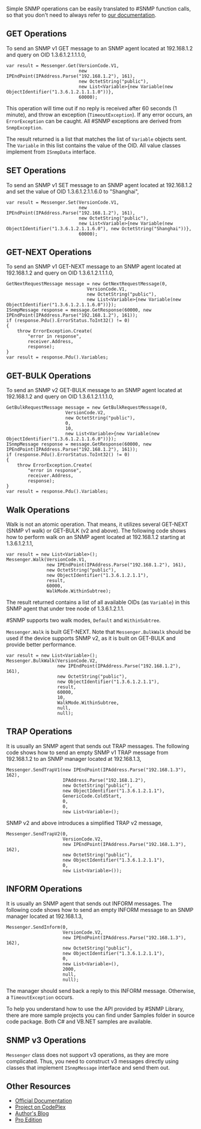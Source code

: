 Simple SNMP operations can be easily translated to #SNMP function calls, so that you don't need to always refer to [our documentation](http://help.sharpsnmp.com).

## GET Operations
To send an SNMP v1 GET message to an SNMP agent located at 192.168.1.2 and query on OID 1.3.6.1.2.1.1.1.0,

```
var result = Messenger.Get(VersionCode.V1, 
                           new IPEndPoint(IPAddress.Parse("192.168.1.2"), 161), 
                           new OctetString("public"),
                           new List<Variable>{new Variable(new ObjectIdentifier("1.3.6.1.2.1.1.1.0"))},
                           60000);
```

This operation will time out if no reply is received after 60 seconds (1 minute), and throw an exception (`TimeoutException`). If any error occurs, an `ErrorException` can be caught. All #SNMP exceptions are derived from `SnmpException`. 

The result returned is a list that matches the list of `Variable` objects sent. The `Variable` in this list contains the value of the OID. All value classes implement from `ISnmpData` interface.

## SET Operations
To send an SNMP v1 SET message to an SNMP agent located at 192.168.1.2 and set the value of OID 1.3.6.1.2.1.1.6.0 to "Shanghai",

```
var result = Messenger.Set(VersionCode.V1, 
                           new IPEndPoint(IPAddress.Parse("192.168.1.2"), 161), 
                           new OctetString("public"),
                           new List<Variable>{new Variable(new ObjectIdentifier("1.3.6.1.2.1.1.6.0"), new OctetString("Shanghai"))},
                           60000);
```

## GET-NEXT Operations

To send an SNMP v1 GET-NEXT message to an SNMP agent located at 192.168.1.2 and query on OID 1.3.6.1.2.1.1.1.0,

```
GetNextRequestMessage message = new GetNextRequestMessage(0,
                              VersionCode.V1,
                              new OctetString("public"),
                              new List<Variable>{new Variable(new ObjectIdentifier("1.3.6.1.2.1.1.6.0"))});
ISnmpMessage response = message.GetResponse(60000, new IPEndPoint(IPAddress.Parse("192.168.1.2"), 161));
if (response.Pdu().ErrorStatus.ToInt32() != 0) 
{
    throw ErrorException.Create(
        "error in response",
        receiver.Address,
        response);
}
var result = response.Pdu().Variables;
```

## GET-BULK Operations

To send an SNMP v2 GET-BULK message to an SNMP agent located at 192.168.1.2 and query on OID 1.3.6.1.2.1.1.1.0,

```
GetBulkRequestMessage message = new GetBulkRequestMessage(0,
                      VersionCode.V2,
                      new OctetString("public"),
                      0,
                      10,
                      new List<Variable>{new Variable(new ObjectIdentifier("1.3.6.1.2.1.1.6.0"))});
ISnmpMessage response = message.GetResponse(60000, new IPEndPoint(IPAddress.Parse("192.168.1.2"), 161));
if (response.Pdu().ErrorStatus.ToInt32() != 0)
{
    throw ErrorException.Create(
        "error in response",
        receiver.Address,
        response);
}
var result = response.Pdu().Variables;
```

## Walk Operations

Walk is not an atomic operation. That means, it utilizes several GET-NEXT (SNMP v1 walk) or GET-BULK (v2 and above). The following code shows how to perform walk on an SNMP agent located at 192.168.1.2 starting at 1.3.6.1.2.1.1,

```
var result = new List<Variable>();
Messenger.Walk(VersionCode.V1, 
               new IPEndPoint(IPAddress.Parse("192.168.1.2"), 161), 
               new OctetString("public"), 
               new ObjectIdentifier("1.3.6.1.2.1.1"), 
               result, 
               60000, 
               WalkMode.WithinSubtree);
```

The result returned contains a list of all available OIDs (as `Variable`) in this SNMP agent that under tree node of 1.3.6.1.2.1.1.

\#SNMP supports two walk modes, `Default` and `WithinSubtree`.

`Messenger.Walk` is built GET-NEXT. Note that `Messenger.BulkWalk` should be used if the device supports SNMP v2, as it is built on GET-BULK and provide better performance.

```
var result = new List<Variable>();
Messenger.BulkWalk(VersionCode.V2, 
                   new IPEndPoint(IPAddress.Parse("192.168.1.2"), 161), 
                   new OctetString("public"), 
                   new ObjectIdentifier("1.3.6.1.2.1.1"), 
                   result, 
                   60000, 
                   10, 
                   WalkMode.WithinSubtree, 
                   null, 
                   null);
```

## TRAP Operations
It is usually an SNMP agent that sends out TRAP messages. The following code shows how to send an empty SNMP v1 TRAP message from 192.168.1.2 to an SNMP manager located at 192.168.1.3,

```
Messenger.SendTrapV1(new IPEndPoint(IPAddress.Parse("192.168.1.3"), 162), 
                     IPAddress.Parse("192.168.1.2"), 
                     new OctetString("public"), 
                     new ObjectIdentifier("1.3.6.1.2.1.1"), 
                     GenericCode.ColdStart, 
                     0, 
                     0, 
                     new List<Variable>();
```

SNMP v2 and above introduces a simplified TRAP v2 message,

```
Messenger.SendTrapV2(0, 
                     VersionCode.V2, 
                     new IPEndPoint(IPAddress.Parse("192.168.1.3"), 162), 
                     new OctetString("public"), 
                     new ObjectIdentifier("1.3.6.1.2.1.1"), 
                     0, 
                     new List<Variable>());
```

## INFORM Operations
It is usually an SNMP agent that sends out INFORM messages. The following code shows how to send an empty INFORM message to an SNMP manager located at 192.168.1.3,

```
Messenger.SendInform(0, 
                     VersionCode.V2, 
                     new IPEndPoint(IPAddress.Parse("192.168.1.3"), 162), 
                     new OctetString("public"), 
                     new ObjectIdentifier("1.3.6.1.2.1.1"), 
                     0, 
                     new List<Variable>(), 
                     2000, 
                     null, 
                     null);
```

The manager should send back a reply to this INFORM message. Otherwise, a `TimeoutException` occurs.

To help you understand how to use the API provided by #SNMP Library, there are more sample projects you can find under Samples folder in source code package. Both C# and VB.NET samples are available.

## SNMP v3 Operations
`Messenger` class does not support v3 operations, as they are more complicated. Thus, you need to construct v3 messages directly using classes that implement `ISnmpMessage` interface and send them out.

## Other Resources

* [Official Documentation](http://help.sharpsnmp.com)
* [Project on CodePlex](http://sharpsnmplib.codeplex.com)
* [Author's Blog](http://blog.lextudio.com)
* [Pro Edition](http://sharpsnmp.com)